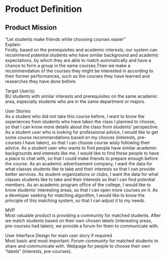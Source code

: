# Product Definition     
## Product Mission   
“Let students make friends while choosing courses easier”    
Explain:     
Firstly, based on the prerequisites and academic interests, our system can recommend potential students who have similar background and academic expectations, by which they are able to match automatically and have a chance to form a group in the same courses.Then we make a recommendation of the courses they might be interested in according to their former performances, such as the courses they have learned and researches they have done before.

Target User(s)   
BU students with similar interests and prerequisites on the same academic area, especially students who are in the same department or majors.

User Stories    
As a student who did not take this course before, I want to know the experiences from students who have taken the class I planned to choose, so that I can know more details about the class from students’ perspective.
As a student user who is looking for professional advice, I would like to get some course recommendations based on my choices (interests, pre-courses I have taken), so that I can choose course wisly following their advice. 
As a student user who wants to find people have similar academic backgrounds and interests like me, I would like to find these people to have a place to chat with, so that I could make friends to prepare enough before the course.
As an academic advertisement company, I want the data for what classes students like to take and their interests so that I can provide better services.
As student-organizations or clubs, I want the data for what classes students like to take and their interests so that I can find potential members.
As an academic program office of the college, I would like to know students’ interesting areas, so that I can open more courses on it.
As a developer seeking for matching algorithm, I would like to know the principle of this matching system, so that I can adjust it to my needs.

MVP   
Most valuable product is providing a community for matched students. 
After we match students based on their own chosen labels (interesting areas, pre-courses had taken), we provide a forum for them to communicate with.

User Interface Design for main user story if required   
Most basic and most important: Forum community for matched students to share and communicate with.
Webpage for people to choose their own “labels” (interests, pre-courses).
